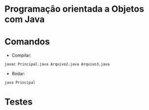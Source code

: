 # Programação orientada a Objetos com Java

# Comandos

- Compilar:
```bash
javac Principal.java Arquivo2.java Arquivo3.java
```

- Rodar:
```bach
java Principal
```

# Testes

<span>
      <img src="">
</span>
